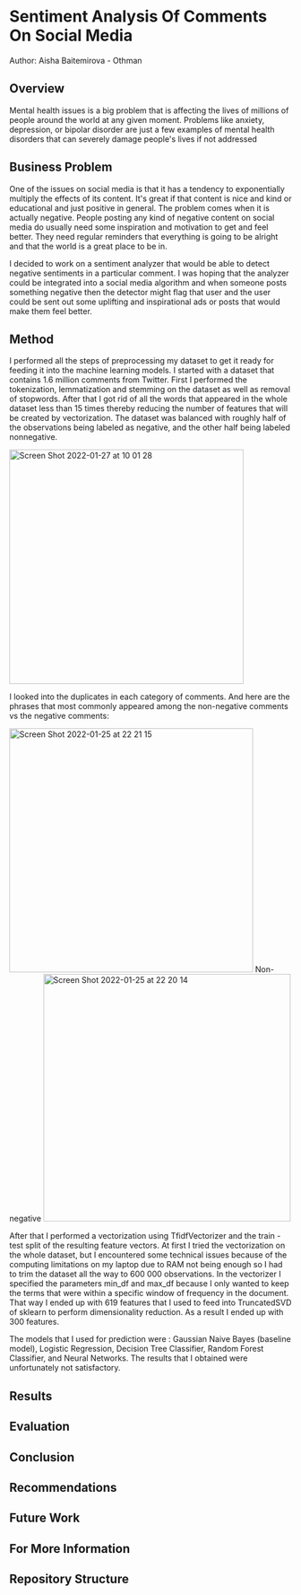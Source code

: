 # Sentiment Analysis Of Comments On Social Media
Author: Aisha Baitemirova - Othman

## Overview

Mental health issues is a big problem that is affecting the lives of millions of people around the world at any given moment. Problems like anxiety, depression, or bipolar disorder are just a few examples of mental health disorders that can severely damage people's lives if not addressed 

## Business Problem

One of the issues on social media is that it has a tendency to exponentially multiply the effects of its content. It's great if that content is nice and kind or educational and just positive in general. The problem comes when it is actually negative. People posting any kind of negative content on social media do usually need some inspiration and motivation to get and feel better. They need regular reminders that everything is going to be alright and that the world is a great place to be in. 

I decided to work on a sentiment analyzer that would be able to detect negative sentiments in a particular comment. I was hoping that the analyzer could be integrated into a social media algorithm and when someone posts something negative then the detector might flag that user and the user could be sent out some uplifting and inspirational ads or posts that would make them feel better. 

## Method

I performed all the steps of preprocessing my dataset to get it ready for feeding it into the machine learning models. I started with a dataset that contains 1.6 million comments from Twitter. First I performed the tokenization, lemmatization and stemming on the dataset as well as removal of stopwords. After that I got rid of all the words that appeared in the whole dataset less than 15 times thereby reducing the number of features that will be created by vectorization. The dataset was balanced with roughly half of the observations being labeled as negative, and the other half being labeled nonnegative. 

<img width="418" alt="Screen Shot 2022-01-27 at 10 01 28" src="https://user-images.githubusercontent.com/92397144/151396196-533ca13f-44b2-491d-8d86-ddbea7fc3661.png"> 

I looked into the duplicates in each category of comments. And here are the phrases that most commonly appeared among the non-negative comments vs the negative comments:

<img width="435" alt="Screen Shot 2022-01-25 at 22 21 15" src="https://user-images.githubusercontent.com/92397144/151403316-4c7be66c-bc2d-4ab6-a8f1-170f46e93b7c.png"> Non-negative
<img width="441" alt="Screen Shot 2022-01-25 at 22 20 14" src="https://user-images.githubusercontent.com/92397144/151403334-b764d9a9-393f-41c4-abeb-d937bb13b18a.png">


After that I performed a vectorization using TfidfVectorizer and the train - test split of the resulting feature vectors. At first I tried the vectorization on the whole dataset, but I encountered some technical issues because of the computing limitations on my laptop due to RAM not being enough so I had to trim the dataset all the way to 600 000 observations. In the vectorizer I specified the parameters min_df and max_df because I only wanted to keep the terms that were within a specific window of frequency in the document. That way I ended up with 619 features that I used to feed into TruncatedSVD of sklearn to perform dimensionality reduction. As a result I ended up with 300 features. 

The models that I used for prediction were : Gaussian Naive Bayes (baseline model), Logistic Regression, Decision Tree Classifier, Random Forest Classifier, and Neural Networks. The results that I obtained were unfortunately not satisfactory. 






## Results

## Evaluation

## Conclusion

## Recommendations

## Future Work

## For More Information

## Repository Structure


